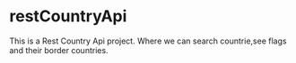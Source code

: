 # restCountryApi
This is a Rest Country Api project.
Where we can search countrie,see flags and their border countries.
